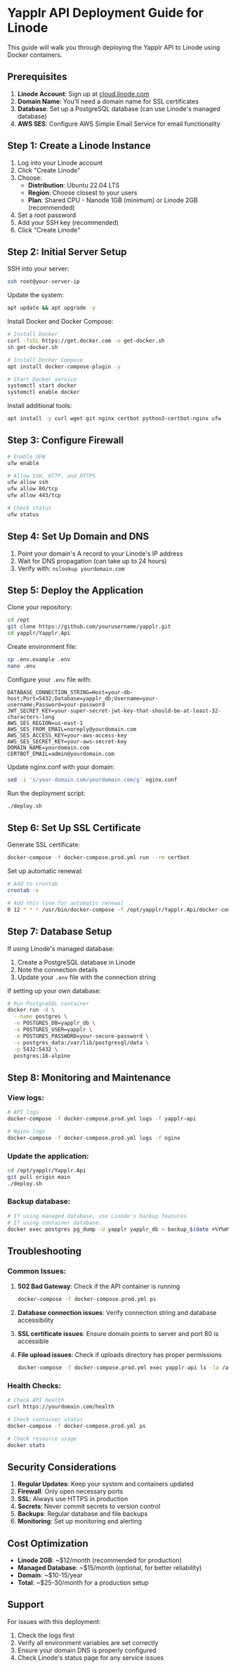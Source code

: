 # Yapplr API Deployment Guide for Linode

This guide will walk you through deploying the Yapplr API to Linode using Docker containers.

## Prerequisites

1. **Linode Account**: Sign up at [cloud.linode.com](https://cloud.linode.com)
2. **Domain Name**: You'll need a domain name for SSL certificates
3. **Database**: Set up a PostgreSQL database (can use Linode's managed database)
4. **AWS SES**: Configure AWS Simple Email Service for email functionality

## Step 1: Create a Linode Instance

1. Log into your Linode account
2. Click "Create Linode"
3. Choose:
   - **Distribution**: Ubuntu 22.04 LTS
   - **Region**: Choose closest to your users
   - **Plan**: Shared CPU - Nanode 1GB (minimum) or Linode 2GB (recommended)
4. Set a root password
5. Add your SSH key (recommended)
6. Click "Create Linode"

## Step 2: Initial Server Setup

SSH into your server:
```bash
ssh root@your-server-ip
```

Update the system:
```bash
apt update && apt upgrade -y
```

Install Docker and Docker Compose:
```bash
# Install Docker
curl -fsSL https://get.docker.com -o get-docker.sh
sh get-docker.sh

# Install Docker Compose
apt install docker-compose-plugin -y

# Start Docker service
systemctl start docker
systemctl enable docker
```

Install additional tools:
```bash
apt install -y curl wget git nginx certbot python3-certbot-nginx ufw
```

## Step 3: Configure Firewall

```bash
# Enable UFW
ufw enable

# Allow SSH, HTTP, and HTTPS
ufw allow ssh
ufw allow 80/tcp
ufw allow 443/tcp

# Check status
ufw status
```

## Step 4: Set Up Domain and DNS

1. Point your domain's A record to your Linode's IP address
2. Wait for DNS propagation (can take up to 24 hours)
3. Verify with: `nslookup yourdomain.com`

## Step 5: Deploy the Application

Clone your repository:
```bash
cd /opt
git clone https://github.com/yourusername/yapplr.git
cd yapplr/Yapplr.Api
```

Create environment file:
```bash
cp .env.example .env
nano .env
```

Configure your `.env` file with:
```env
DATABASE_CONNECTION_STRING=Host=your-db-host;Port=5432;Database=yapplr_db;Username=your-username;Password=your-password
JWT_SECRET_KEY=your-super-secret-jwt-key-that-should-be-at-least-32-characters-long
AWS_SES_REGION=us-east-1
AWS_SES_FROM_EMAIL=noreply@yourdomain.com
AWS_SES_ACCESS_KEY=your-aws-access-key
AWS_SES_SECRET_KEY=your-aws-secret-key
DOMAIN_NAME=yourdomain.com
CERTBOT_EMAIL=admin@yourdomain.com
```

Update nginx.conf with your domain:
```bash
sed -i 's/your-domain.com/yourdomain.com/g' nginx.conf
```

Run the deployment script:
```bash
./deploy.sh
```

## Step 6: Set Up SSL Certificate

Generate SSL certificate:
```bash
docker-compose -f docker-compose.prod.yml run --rm certbot
```

Set up automatic renewal:
```bash
# Add to crontab
crontab -e

# Add this line for automatic renewal
0 12 * * * /usr/bin/docker-compose -f /opt/yapplr/Yapplr.Api/docker-compose.prod.yml run --rm certbot renew --quiet
```

## Step 7: Database Setup

If using Linode's managed database:
1. Create a PostgreSQL database in Linode
2. Note the connection details
3. Update your `.env` file with the connection string

If setting up your own database:
```bash
# Run PostgreSQL container
docker run -d \
  --name postgres \
  -e POSTGRES_DB=yapplr_db \
  -e POSTGRES_USER=yapplr \
  -e POSTGRES_PASSWORD=your-secure-password \
  -v postgres_data:/var/lib/postgresql/data \
  -p 5432:5432 \
  postgres:16-alpine
```

## Step 8: Monitoring and Maintenance

### View logs:
```bash
# API logs
docker-compose -f docker-compose.prod.yml logs -f yapplr-api

# Nginx logs
docker-compose -f docker-compose.prod.yml logs -f nginx
```

### Update the application:
```bash
cd /opt/yapplr/Yapplr.Api
git pull origin main
./deploy.sh
```

### Backup database:
```bash
# If using managed database, use Linode's backup features
# If using container database:
docker exec postgres pg_dump -U yapplr yapplr_db > backup_$(date +%Y%m%d_%H%M%S).sql
```

## Troubleshooting

### Common Issues:

1. **502 Bad Gateway**: Check if the API container is running
   ```bash
   docker-compose -f docker-compose.prod.yml ps
   ```

2. **Database connection issues**: Verify connection string and database accessibility

3. **SSL certificate issues**: Ensure domain points to server and port 80 is accessible

4. **File upload issues**: Check if uploads directory has proper permissions
   ```bash
   docker-compose -f docker-compose.prod.yml exec yapplr-api ls -la /app/uploads
   ```

### Health Checks:
```bash
# Check API health
curl https://yourdomain.com/health

# Check container status
docker-compose -f docker-compose.prod.yml ps

# Check resource usage
docker stats
```

## Security Considerations

1. **Regular Updates**: Keep your system and containers updated
2. **Firewall**: Only open necessary ports
3. **SSL**: Always use HTTPS in production
4. **Secrets**: Never commit secrets to version control
5. **Backups**: Regular database and file backups
6. **Monitoring**: Set up monitoring and alerting

## Cost Optimization

- **Linode 2GB**: ~$12/month (recommended for production)
- **Managed Database**: ~$15/month (optional, for better reliability)
- **Domain**: ~$10-15/year
- **Total**: ~$25-30/month for a production setup

## Support

For issues with this deployment:
1. Check the logs first
2. Verify all environment variables are set correctly
3. Ensure your domain DNS is properly configured
4. Check Linode's status page for any service issues
